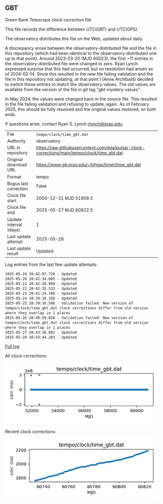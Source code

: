 
## GBT

Green Bank Telescope clock correction file

This file records the difference between UTC(GBT) and UTC(GPS).

The observatory distributes this file on the Web, updated about daily.

A discrepancy arose between the observatory-distributed file and the
file in this repository (which had been identical to the 
observatory-distributed one up to that point). Around 
2023-03-20 (MJD 60023), the first ~11 entries in the 
observatory-distributed file were changed to zero.
Ryan Lynch expressed surprise that this had occurred, but no
resolution had arisen as of 2024-02-14. Since this resulted in
the new file failing validation and the file in this repository
not updating, at that point I (Anne Archibald) decided to
switch those entries to match the observatory values. The old values
are available from the version of the file in git tag 
"gbt-mystery-values".

In May 2024, the values were changed back in the source file.
This resulted in the file failing validation and refusing to update,
again. As of February 2025, this should be fully resolved and the
original values restored, on both ends.

If questions arise, contact Ryan S. Lynch <rlynch@nrao.edu>.

|     |     |
|:--- |:--- |
| File | `tempo/clock/time_gbt.dat` |
| Authority | observatory |
| URL in repository | <https://raw.githubusercontent.com/ipta/pulsar-clock-corrections/main/tempo/clock/time_gbt.dat> |
| Original download URL | <https://www.gb.nrao.edu/~fghigo/timer/time_gbt.dat> |
| Format | tempo |
| Bogus last correction | False |
| Clock file start | 2000-12-31 MJD 51909.5 |
| Clock file end | 2025-05-27 MJD 60822.5 |
| Update interval (days) | 1 |
| Last update attempt | 2025-05-28 |
| Last update result | Updated |

Log entries from the last few update attempts:
```
2025-05-19 20:42:07.720 - Updated
2025-05-20 20:42:34.605 - Updated
2025-05-21 20:42:20.899 - Updated
2025-05-22 20:42:35.533 - Updated
2025-05-23 20:41:29.788 - Updated
2025-05-24 20:39:18.258 - Updated
2025-05-25 20:39:16.586 - Validation failed: New version of tempo/clock/time_gbt.dat clock corrections differ from old version where they overlap in 1 places
2025-05-26 20:40:59.026 - Validation failed: New version of tempo/clock/time_gbt.dat clock corrections differ from old version where they overlap in 1 places
2025-05-27 20:43:36.682 - Updated
2025-05-28 20:43:44.203 - Updated
```
[Full log](https://raw.githubusercontent.com/ipta/pulsar-clock-corrections/main/log/tempo/clock/time_gbt.dat.log)


All clock corrections:

![plot of all clock corrections](time_gbt.dat.png "All corrections")

Recent clock corrections:

![plot of recent clock corrections](time_gbt.dat.short.png "Recent corrections")

